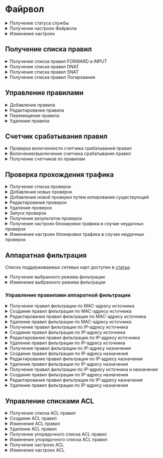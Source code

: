 # Файрвол

<details>
<summary>Получение статуса службы</summary>

```
GET /firewall/status
```

**Ответ на успешный запрос:**

```json5
[
   {
      "name": "rules-in-kernel",
      "status": "active" | "activating" | "deactivating" | "failed" | "inactive" | "reloading",
      "msg": [ "string" ]
  },
  {
        "msg": [ "string" ],
        "status": "active",
        "name": "auto-snat"
    }
]
```

* `msg` - список строк, поясняющих текущее состояние.

</details>

<details>
<summary>Получение настроек Файрвола</summary>

## Включенность пользовательских правил

```
GET /firewall/state
```

**Ответ на успешный запрос:**

```json5
{
    "enabled": "boolean"
} 
```

* `enabled` - опция раздела **Файрвол**: `true` - включена, `false` - выключена.

## Логирование правил

```
GET /firewall/settings
```

**Ответ на успешный запрос:**

```json5
{
    "automatic_snat_enabled": "boolean",
    "log_mode": "nothing" | "all" | "selected",
    "log_actions": [ "accept" | "drop" | "dnat" | "snat" | "mark_log" | "mark_not_log" ]
} 
```

* `automatic_snat_enabled` - включение автоматического SNAT: `true` - включен, `false`- выключен;
* `log_mode` - режим логирования;
* `log_actions` - события, которые будут логироваться.

</details>

<details>
<summary>Изменение настроек</summary>

```
PATCH /firewall/settings
```

**Json-тело запроса:**

```json5
{
    "automatic_snat_enabled": "boolean",
    "log_mode": "nothing" | "all" | "selected",
    "log_actions": [ "accept" | "drop" | "dnat" | "snat" | "mark_log" | "mark_not_log" ]
} 
```

* `automatic_snat_enabled` - включение автоматического SNAT: `true` - включен, `false`- выключен;
* `log_mode` - режим логирования;
* `log_actions` - события, которые будут логироваться.

**Ответ на успешный запрос**: 200 ОК

</details>

## Получение списка правил

<details>
<summary>Получение списка правил FORWARD и INPUT</summary>

* `GET /firewall/rules/forward` - раздел FORWARD;
* `GET /firewall/rules/input` - раздел INPUT.

**Ответ на успешный запрос:**

```json5
{
    "id": "integer",
    "parent_id": "string",
    "enabled": "boolean",
    "logging": "boolean",
    "protocol": "string",
    "sources": [
    {
      "source_addresses": [ "string" ],
      "source_addresses_negate": "boolean"
    },
    ...
    ],
    "source_ports": [ "string" ],
    "incoming_interface": "string",
    "destinations": [
    {
        "destination_addresses": [ "string" ],
        "destination_addresses_negate": "boolean",
    },
    ...
    ],
    "destination_ports": [ "string" ],
    "outgoing_interface": "string",
    "hip_profiles": [ "string" ],
    "dpi_profile": "string",
    "dpi_enabled": "boolean",
    "ips_profile": "string",
    "ips_enabled": "boolean",
    "timetable": [ "string" ],
    "comment": "string",
    "action": "accept" | "drop"
}
```

* `id` - идентификатор правила;
* `parent_id` - идентификатор группы в Ideco Center, в которую входит сервер, или константа `f3ffde22-a562-4f43-ac04-c40fcec6a88c` (соответствует Корневой группе);
* `enabled` - если `true`, то правило включено, `false` - выключено;
* `logging` - если `true`, то включено логирование правила, `false` - выключено;
* `protocol` - протокол;
* `sources` - список источников, объединенных логическим опреатором `and` (не более двух). Не может быть пустой строкой:
  * `addresses` - адрес источника (не более двухсот адресов);
  * `addresses_negate` - инвертировать адрес источника.
* `source_ports` - порты источников, список идентификаторов алиасов;
* `incoming_interface` - зона источника;
* `destinations` - список назначений, объединенных логическим опреатором `and` (не более двух). Не может быть пустой строкой:
  * `addresses` - адрес назначения;
  * `addresses_negate` - инвертировать адрес назначения.
* `destination_ports` - порты назначения;
* `outgoing_interface` - зона назначения;
* `hip_profiles` - HIP-профили;
* `dpi_profile` - строка в формате UUID, идентификатор профиля DPI. Не может быть пустой строкой, если `dpi_enabled` = `true`;
* `dpi_enabled` - если `true`, то обработка с помощью модуля **Контроль приложений** включена, `false` - выключена;
* `ips_profile` - строка в формате UUID, идентификатор профиля IPS. Не может быть пустой строкой, если `ips_enabled` = `true`;
* `ips_enabled` - если `true`, то обработка с помощью модуля **Предотвращение вторжений** включена, `false` - выключена;
* `timetable` - время действия;
* `comment` - комментарий, может быть пустым;
* `action` - действие:
  * `accept` - разрешить;
  * `drop` - запретить.

</details>

<details>
<summary>Получение списка правил DNAT</summary>

```
GET /firewall/rules/dnat
```

**Ответ на успешный запрос:**

```json5
{
    "id": "integer",
    "parent_id": "string",
    "enabled": "boolean",
    "logging": "boolean",
    "protocol": "string",
    "sources": [
    {
      "source_addresses": [ "string" ],
      "source_addresses_negate": "boolean"
    },
    ...
    ],
    "source_ports": [ "string" ],
    "incoming_interface": "string",
    "destinations": [
    {
      "destination_addresses": [ "string" ],
      "destination_addresses_negate": "boolean",
    },
    ...
    ],
    "destination_ports": [ "string" ],
    "timetable": [ "string" ],
    "comment": "string",
    "action": "accept" | "dnat",
    "change_destination_address": "null" | "string",
    "change_destination_port": "null" | "string"
}
```

* `id` - идентификатор правила;
* `parent_id` - идентификатор группы в Ideco Center, в которую входит сервер, или константа `f3ffde22-a562-4f43-ac04-c40fcec6a88c` (соответствует Корневой группе);
* `enabled` - если `true`, то правило включено, `false` - выключено;
* `logging` - если `true`, то включено логирование правила, `false` - выключено;
* `protocol` - протокол;
* `sources` - список источников, объединенных логическим опреатором `and` (не более двух). Не может быть пустой строкой:
  * `addresses` - адрес источника (не более двухсот адресов);
  * `addresses_negate` - инвертировать адрес источника.
* `source_ports` - порты источников, список идентификаторов алиасов;
* `incoming_interface` - зона источника;
* `destinations` - список назначений, объединенных логическим опреатором `and` (не более двух). Не может быть пустой строкой:
  * `addresses` - адрес назначения;
  * `addresses_negate` - инвертировать адрес назначения.
* `destination_ports` - порты назначения;
* `timetable` - время действия;
* `comment` - комментарий, может быть пустым;
* `action` - действие:
  * `accept` - разрешить;
  * `dnat` - производить DNAT.
* `change_destination_address` - IP-адрес или диапазон IP-адресов для замены назначения, или `null`, если `action` = `accept`;
* `change_destination_port` - порт или диапазон портов для замены значения, или `null`, если `action` = `accept`.

</details>

<details>
<summary>Получение списка правил SNAT</summary>

```
GET /firewall/rules/snat
```

**Ответ на успешный запрос:**

```json5
{
    "id": "integer",
    "parent_id": "string",
    "enabled": "boolean",
    "logging": "boolean",
    "protocol": "string",
    "sources": [
    {
      "source_addresses": [ "string" ],
      "source_addresses_negate": "boolean"
    },
    ...
    ],
    "source_ports": [ "string" ],
    "destinations": [
    {
      "destination_addresses": [ "string" ],
      "destination_addresses_negate": "boolean",
    },
    ...
    ],
    "destination_ports": [ "string" ],
    "outgoing_interface": "string",
    "timetable": [ "string" ],
    "comment": "string",
    "action": "accept" | "snat",
    "change_source_address": "null" | "string"
}
```

* `id` - идентификатор правила;
* `parent_id` - идентификатор группы в Ideco Center, в которую входит сервер, или константа `f3ffde22-a562-4f43-ac04-c40fcec6a88c` (соответствует Корневой группе);
* `enabled` - если `true`, то правило включено, `false` - выключено;
* `logging` - если `true`, то включено логирование правила, `false` - выключено;
* `protocol` - протокол;
* `sources` - список источников, объединенных логическим опреатором `and` (не более двух). Не может быть пустой строкой:
  * `addresses` - адрес источника (не более двухсот адресов);
  * `addresses_negate` - инвертировать адрес источника.
* `source_ports` - порты источников, список идентификаторов алиасов;
* `destinations` - список назначений, объединенных логическим опреатором `and` (не более двух). Не может быть пустой строкой:
  * `addresses` - адрес назначения;
  * `addresses_negate` - инвертировать адрес назначения.
* `destination_ports` - порты назначения;
* `outgoing_interface` - зона назначения;
* `timetable` - время действия;
* `action` - действие:
  * `accept` - разрешить;
  * `snat` - производить SNAT.
* `change_destination_address` - IP-адрес для замены источника, или `null`, если `action` = `accept`.

</details>

<details>
<summary>Получение списка правил Логирования</summary>

```
GET /firewall/rules/log
```

**Ответ на успешный запрос:**

```json5
{
    "id": "integer",
    "parent_id": "string",
    "enabled": "boolean",
    "protocol": "string",
    "source_addresses": [ "string" ],
    "source_addresses_negate": "boolean",
    "source_ports": [ "string" ],
    "incoming_interface": "string",
    "destination_addresses": [ "string" ],
    "destination_addresses_negate": "boolean",
    "destination_ports": [ "string" ],
    "outgoing_interface": "string",
    "timetable": [ "string" ],
    "comment": "string",
    "action": "mark_log"
}
```

* `id` - идентификатор правила.
* `parent_id` - идентификатор группы в Ideco Center, в которую входит сервер, или константа `f3ffde22-a562-4f43-ac04-c40fcec6a88c` (соответствует Корневой группе);
* `enabled` - если `true`, то правило включено, `false` - выключено;
* `protocol` - протокол;
* `source_addresses` - адрес источника;
* `source_addresses_negate` - инвертировать адрес источника;
* `source_ports` - порты источников, список идентификаторов алиасов;
* `incoming_interface` - зона источника;
* `destination_addresses` - адрес назначения;
* `destination_addresses_negate` - инвертировать адрес назначения;
* `destination_ports` - порты назначения;
* `outgoing_interface` - зона назначения;
* `hip_profiles` - HIP-профили;
* `dpi_profile` - строка в формате UUID, идентификатор профиля DPI. Не может быть пустой строкой, если `dpi_enabled` = `true`;
* `dpi_enabled` - если `true`, то обработка с помощью модуля **Контроль приложений** включена, `false` - выключена;
* `ips_profile` - строка в формате UUID, идентификатор профиля IPS. Не может быть пустой строкой, если `ips_enabled` = `true`;
* `ips_enabled` - если `true`, то обработка с помощью модуля **Предотвращение вторжений** включена, `false` - выключена;
* `timetable` - время действия;
* `comment` - комментарий, может быть пустым;
* `action` - действие:
  * `accept` - разрешить;
  * `drop` - запретить.

</details>


## Управление правилами

<details>
<summary>Добавление правила</summary>

* `POST /firewall/rules/forward?anchor_item_id=<id правила>&insert_after={true|false}` - раздел FORWARD;
* `POST /firewall/rules/input?anchor_item_id=<id правила>&insert_after={true|false}` - раздел INPUT;
* `POST /firewall/rules/dnat?anchor_item_id=<id правила>&insert_after={true|false}` - раздел DNAT;
* `POST /firewall/rules/snat?anchor_item_id=<id правила>&insert_after={true|false}` - раздел SNAT;
* `POST /firewall/rules/log?anchor_item_id=<id правила>&insert_after={true|false}` - раздел Логирование.

  * `anchor_item_id` - идентификатор правила, ниже или выше которого нужно создать новое. Если отсутствует, то новое правило будет добавлено в конец таблицы;
  * `insert_after` - вставка до или после. Если значение `true` или отсутствует, то новое правило будет добавлено сразу после указанного в `anchor_item_id`. Если `false` - на месте указанного в `anchor_item_id`.

**Json-тело запроса:** один из объектов описанных в разделе [**Получение списка правил**](firewall.md#poluchenie-spiska-pravil), без поля `id`.

**Ответ на успешный запрос:**

```json5
{
    "id": "integer"
}
```

* `id` - идентификатор созданного правила.

</details>

<details>
<summary>Редактирование правила</summary>

* `PATCH  /firewall/rules/forward/<id правила>` - раздел FORWARD;
* `PATCH  /firewall/rules/input/<id правила>` - раздел INPUT;
* `PATCH  /firewall/rules/dnat/<id правила>` - раздел DNAT;
* `PATCH  /firewall/rules/snat/<id правила>` - раздел SNAT;
* `PATCH  /firewall/rules/log/<id правила>` - раздел Логирование.

**Json-тело запроса:** один из объектов описанных в разделе [**Получение списка правил**](firewall.md#poluchenie-spiska-pravil), без поля `id`.

**Ответ на успешный запрос:** 200 ОК

</details>

<details>
<summary>Перемещение правила</summary>

* `PATCH /firewall/rules/forward/move` - раздел FORWARD;
* `PATCH /firewall/rules/input/move` - раздел INPUT;
* `PATCH /firewall/rules/dnat/move` - раздел DNAT;
* `PATCH /firewall/rules/snat/move` - раздел SNAT;
* `PATCH /firewall/rules/log/move` - раздел Логирование.

**Json-тело запроса:**

```json5
{
    "params": {
      "id": "integer",
      "anchor_item_id": "integer",
      "insert_after": "boolean"
    }
}
```

* `id` - идентификатор перемещаемого правила;
* `anchor_item_id` - идентификатор правила, ниже или выше которого нужно поместить перемещаемое правило;
* `insert_after` - вставка до или после. Если `true`, то вставить правило сразу после указанного в `anchor_item_id`, если `false` - на месте указанного в `anchor_item_id`.

</details>

<details>
<summary>Удаление правила</summary>

* `DELETE /firewall/rules/forward/<id правила>` - раздел FORWARD;
* `DELETE /firewall/rules/input/<id правила>` - раздел INPUT;
* `DELETE /firewall/rules/dnat/<id правила>` - раздел DNAT;
* `DELETE /firewall/rules/snat/<id правила>` - раздел SNAT;
* `DELETE /firewall/rules/log/<id правила>` - раздел Логирование.

**Ответ на успешный запрос:** 200 ОК

</details>

## Счетчик срабатывания правил

<details>
<summary>Проверка включенности счетчика срабатываний правил</summary>

```
GET /firewall/watch
```

**Ответ на успешный запрос:**

```json5
{
   "enabled": "boolean"
}
```

* `enabled` - если `true`, то счетчик включен, `false` - выключен.

</details>

<details>
<summary>Включение/выключение счетчика срабатывания правил</summary>

```
PATCH /firewall/watch
```

**Json-тело запроса:**

```json5
{
   "enabled": "boolean"
}
```

* `enabled` - `true` для включения, `false` для выключения.

**Ответ на успешный запрос:** 200 ОК

</details>

<details>
<summary>Получение счетчиков по правилам</summary>

* `GET /firewall/counters/forward` - раздел FORWARD;
* `GET /firewall/counters/input` - раздел INPUT;
* `GET /firewall/counters/dnat` - раздел DNAT;
* `GET /firewall/counters/snat` - раздел SNAT;
* `GET /firewall/rules/log` - раздел Логирование.

**Ответ на успешный запрос:**

```json5
[
   {
      "id": "integer",
      "packets": "integer"
   },
   ...
]
```

* `id` - идентификатор правила;
* `packets` - сумма сработанных правил.

</details>

## Проверка прохождения трафика

</details>

<details>
<summary>Получение списка проверок</summary>

```
GET /firewall/checks_packets
```

**Ответ на успешный запрос:**

```json5
{
    "id": "string",
    "enabled": "boolean",
    "protocol": "tcp" | "udp",
    "src_ip": "string",
    "src_port": "integer",
    "dst_ip": "string",
    "dst_port": "integer",
    "incoming_interface": "string",
    "expected_result": "drop" | "accept",
    "comment": "string"
}
```

* `id` - идентификатор проверки;
* `enabled` - включена ли данная проверка;
* `protocol` - протокол, используемый в данной проверке. Может быть `tcp` или `udp`;
* `src_ip` - адрес источника тестовых пакетов;
* `src_port` - порт источника тестовых пакетов;
* `dst_ip` - адрес назначения тестовых пакетов;
* `dst_port` - порт назначения тестовых пакетов;
* `incoming_interface` - идентификатор алиаса сетевого интерфейса, на который приходят тестовые пакеты;
* `expected_result` - ожидаемый результат выполнения проверки. Может быть `drop` или `accept`;
* `comment` - комментарий, может быть пустым.

</details>

<details>
<summary>Добавление новых проверок</summary>

```
POST /firewall/checks_packets
```

**Json-тело запроса:**

```json5
{
    "enabled": "boolean",
    "protocol": "tcp" | "udp",
    "src_ip": "string",
    "src_port": "integer",
    "dst_ip": "string",
    "dst_port": "integer",
    "incoming_interface": "string",
    "expected_result": "drop" | "accept",
    "comment": "string"
}
```

* `enabled` - включена ли данная проверка;
* `protocol` - протокол, используемый в данной проверке. Может быть `tcp` или `udp`;
* `src_ip` - адрес источника тестовых пакетов;
* `src_port` - порт источника тестовых пакетов;
* `dst_ip` - адрес назначения тестовых пакетов;
* `dst_port` - порт назначения тестовых пакетов;
* `incoming_interface` - идентификатор алиаса сетевого интерфейса, на который приходят тестовые пакеты;
* `expected_result` - ожидаемый результат выполнения проверки. Может быть `drop` или `accept`;
* `comment` - комментарий, может быть пустым.

**Ответ на успешный запрос:**

```json5
{
    "id": "integer"
}
```

* `id` - идентификатор созданной проверки.

</details>

<details>
<summary>Добавление новой проверки путем копирования существующей</summary>

```
POST /firewall/checks_packets/<id проверки>/copy
```

**Ответ на успешный запрос**:

```json5
{
  "id": "string"
}
```

* `id` - идентификатор созданной проверки.

</details>

<details>
<summary>Редактирование проверок</summary>

```
PATCH /firewall/checks_packets/<id проверки>
```

**Json-тело запроса:**

```json5
{
    "enabled": "boolean",
    "protocol": "tcp" | "udp",
    "src_ip": "string",
    "src_port": "integer",
    "dst_ip": "string",
    "dst_port": "integer",
    "incoming_interface": "string",
    "expected_result": "drop" | "accept",
    "comment": "string"
}
```

* `enabled` - включена ли данная проверка;
* `protocol` - протокол, используемый в данной проверке. Может быть `tcp` или `udp`;
* `src_ip` - адрес источника тестовых пакетов;
* `src_port` - порт источника тестовых пакетов;
* `dst_ip` - адрес назначения тестовых пакетов;
* `dst_port` - порт назначения тестовых пакетов;
* `incoming_interface` - идентификатор алиаса сетевого интерфейса, на который приходят тестовые пакеты;
* `expected_result` - ожидаемый результат выполнения проверки. Может быть `drop` или `accept`;
* `comment` - комментарий, может быть пустым.

**Ответ на успешный запрос:** 200 ОК

</details>

<details>
<summary>Удаление проверок</summary>

```
PATCH /firewall/checks_packets/<id проверки>
```

**Ответ на успешный запрос:** 200 ОК

</details>

<details>
<summary>Запуск проверок</summary>

```
POST /firewall/checks_start
```

**Ответ на успешный запрос:** 200 ОК

</details>

<details>
<summary>Получение результатов проверок</summary>

```
GET /firewall/checks_result
```

**Ответ на успешный запрос:**

```json5
{
    "block_status": "boolean",
    "in_progress": "boolean",
    "check_datetime": "integer",
    "data": { 
        "check_id": {
                "result": "drop" | "accept",
                "rule_id": "string",
                "verdict": "boolean"
                }
    }
}
```

* `block_status` - текущий статус блокировки трафика, вызванный провалом проверок;
* `in_progress` - выполняются ли проверки в данный момент;
* `check_datetime` - время выполнения последних проверок в формате `YYYYMMDDHMS`;
* `data` - словарь результатов проверок, ключ - uuid проверки;
* `result` - результат выполнения проверки, может быть `drop` или `accept`;
* `rule_id` - номер отработавшего правила. Например, `fwd.ngfw.2`;
* `verdict` - совпал ли фактический результат с ожидаемым.

**Номер правила в поле `rule_id` будет отсутствовать, если пакет был заблокирован пользовательским правилом INPUT. В этом случае поле `rule_id` будет иметь вид `inp.ngfw`**.

</details>

<details>
<summary>Получение настроек блокировки трафика в случае неудачных проверок</summary>

```
GET /firewall/checks_settings
```

**Ответ на успешный запрос:**

```json5
{
    "block_traffic": "boolean"
}
```

* `block_traffic` - настройка блокировки прохождения трафика при провале какой-либо проверки.

</details>

<details>
<summary>Изменение настроек блокировки трафика в случае неудачных проверок</summary>

```
PATCH /firewall/checks_settings
```

**Json-тело запроса:**

```json5
{
    "block_traffic": "boolean"
}
```

* `block_traffic` - настройка блокировки прохождения трафика при провале какой-либо проверки.

**Ответ на успешный запрос:** 200 ОК

</details>

## Аппаратная фильтрация

Список поддерживаемых сетевых карт доступен в [статье](/settings/access-rules/hardware-filtering.md).

</details>

<details>
<summary>Получение выбранного режима фильтрации</summary>

```
GET /firewall/hw_settings
```

**Ответ на успешный запрос:**

```json5
{
    "mode": "string"
}
```

* `mode` - режим фильтрации; допустимые значения:
    * `mac` - по MAC-адресу источника;
    * `src-ip` - по IP-адресу источника;
    * `dst-ip` - по IP-адресу назначения;
    * `src-and-dst-ip` - по IP-адресу источника и назначения.

</details>

<details>
<summary>Изменение выбранного режима фильтрации</summary>

```
PATCH /firewall/hw_settings
```

**Json-тело запроса:**

```json5
{
    "mode": "string"
}
```

* `mode` - режим фильтрации; допустимые значения:
    * `mac` - по MAC-адресу источника;
    * `src-ip` - по IP-адресу источника;
    * `dst-ip` - по IP-адресу назначения;
    * `src-and-dst-ip` - по IP-адресу источника и назначения.

**Ответ на успешный запрос:** 200 ОК

</details>

### Управление правилами аппаратной фильтрации

<details>
<summary>Получение правил фильтрации по MAC-адресу источника</summary>

```
GET /firewall/hw_rules_mac
```

**Ответ на успешный запрос:**

```json5
[
    {
        "id": "string",
        "mac": "string",
        "protocol": "integer",
        "comment": "string",
        "enabled": "boolean"
        
    },
    ...
]
```

* `id` - уникальный идентификатор правила;
* `mac` - MAC-адрес в формате `11:22:33:aa:bb:СС`;
* `protocol` - [номер](https://www.iana.org/assignments/ieee-802-numbers/ieee-802-numbers.xhtml) протокола сетевого уровня. Диапазон 1-65535;
* `comment` - комментарий к правилу, может быть пустым. Не длиннее 256 символов;
* `enabled` - `true`, если правило включено; `false` - если выключено.

</details>

<details>
<summary>Создание правил фильтрации по MAC-адресу источника</summary>

```
POST /firewall/hw_rules_mac
```

**Json-тело запроса:**

```json5

{
    "mac": "string",
    "protocol": "integer",
    "comment": "string",
    "enabled": "boolean"    
}
```

* `mac` - MAC-адрес в формате `11:22:33:aa:bb:СС`;
* `protocol` - [номер](https://www.iana.org/assignments/ieee-802-numbers/ieee-802-numbers.xhtml) протокола сетевого уровня. Диапазон 1-65535. **Не указывайте протокол IPv4** (значение 2048), для фильтрации  на сетевом уровне используйте правила *По IP-адресу источника*, *По IP-адресу назначения*, *По IP-адресу источника и назначения*;
* `comment` - комментарий к правилу, может быть пустым. Не длиннее 256 символов;
* `enabled` - `true`, если правило включено; `false` - если выключено.

**Ответ на успешный запрос:**

```json5
{
  "id": "string",
}
```

</details>

<details>
<summary>Редактирование правил фильтрации по MAC-адресу источника</summary>

```
PATCH /firewall/hw_rules_mac/<id правила>
```

**Json-тело запроса (любые поля):**

```json5

{
    "mac": "string",
    "protocol": "integer",
    "comment": "string",
    "enabled": "boolean"    
}
```

* `mac` - MAC-адрес в формате `11:22:33:aa:bb:СС`;
* `protocol` - [номер](https://www.iana.org/assignments/ieee-802-numbers/ieee-802-numbers.xhtml) протокола сетевого уровня. Диапазон 1-65535. **Не указывайте протокол IPv4** (значение 2048), для фильтрации  на сетевом уровне используйте правила *По IP-адресу источника*, *По IP-адресу назначения*, *По IP-адресу источника и назначения*;
* `comment` - комментарий к правилу, может быть пустым. Не длиннее 256 символов;
* `enabled` - `true`, если правило включено; `false` - если выключено.

**Ответ на успешный запрос:** 200 OK

</details>

<details>
<summary>Удаление правил фильтрации по MAC-адресу источника</summary>

```
DELETE /firewall/hw_rules_mac/<id правила>
```

**Ответ на успешный запрос:** 200 OK

</details>

<details>
<summary>Получение правил фильтрации по IP-адресу источника</summary>

```
GET /firewall/hw_rules_src_ip
```

**Ответ на успешный запрос:**

```json5
[
    {
    "id": "string",
    "enabled": "boolean",
    "source_ip": "string",
    "comment": "string"
    },
    ...
]
```

* `id` - уникальный идентификатор правила;
* `enabled` - `true`, если правило включено; `false` - если выключено;
* `source_ip` - IP-адрес источника без маски в формате `192.168.1.1`;
* `comment` - комментарий к правилу, может быть пустым. Не длиннее 256 символов.

</details>

<details>
<summary>Создание правил фильтрации по IP-адресу источника</summary>

```
POST /firewall/hw_rules_src_ip
```

**Json-тело запроса:**

```json5
{
    "enabled": "boolean",
    "source_ip": "string",
    "comment": "string"
}
```

* `enabled` - `true`, если правило включено; `false` - если выключено;
* `source_ip` - IP-адрес источника без маски в формате `192.168.1.1`;
* `comment` - комментарий к правилу, может быть пустым. Не длиннее 256 символов.

**Ответ на успешный запрос:**

```json5
{
  "id": "string"
}
```

</details>

<details>
<summary>Редактирование правил фильтрации по IP-адресу источника</summary>

```
PATCH /firewall/hw_rules_src_ip
```

**Json-тело запроса (любые поля):**

```json5
{
    "enabled": "boolean",
    "source_ip": "string",
    "comment": "string"
}
```

* `enabled` - `true`, если правило включено; `false` - если выключено;
* `source_ip` - IP-адрес источника без маски в формате `192.168.1.1`;
* `comment` - комментарий к правилу, может быть пустым. Не длиннее 256 символов.

**Ответ на успешный запрос:** 200 OK

</details>

<details>
<summary>Удаление правил фильтрации по IP-адресу источника</summary>

```
DELETE /firewall/hw_rules_src_ip/<id правила>
```

**Ответ на успешный запрос:** 200 OK

</details>

<details>
<summary>Получение правил фильтрации по IP-адресу назначения</summary>

```
GET /firewall/hw_rules_dst_ip
```

**Ответ на успешный запрос:**

```json5
[
    {
    "id": "string",
    "enabled": "boolean",
    "destination_ip": "string",
    "comment": "string"
    },
    ...
]
```

* `id` - уникальный идентификатор правила;
* `enabled` - `true`, если правило включено; `false` - если выключено;
* `destination_ip` - IP-адрес назначения без маски в формате `192.168.1.1`;
* `comment` - комментарий к правилу, может быть пустым. Не длиннее 256 символов.

</details>

<details>
<summary>Создание правил фильтрации по IP-адресу назначения</summary>

```
POST /firewall/hw_rules_dst_ip
```

**Json-тело запроса:**

```json5
{
    "enabled": "boolean",
    "destination_ip": "string",
    "comment": "string"
}
```

* `enabled` - `true`, если правило включено; `false` - если выключено;
* `destination_ip` - IP-адрес назначения без маски в формате `192.168.1.1`;
* `comment` - комментарий к правилу, может быть пустым. Не длиннее 256 символов.

**Ответ на успешный запрос:**

```json5
{
  "id": "string"
}
```

</details>

<details>
<summary>Редактирование правил фильтрации по IP-адресу назначения</summary>

```
PATCH /firewall/hw_rules_dst_ip
```

**Json-тело запроса (любые поля):**

```json5
{
    "enabled": "boolean",
    "destination_ip": "string",
    "comment": "string"
}
```

* `enabled` - `true`, если правило включено; `false` - если выключено;
* `destination_ip` - IP-адрес назначения без маски в формате `192.168.1.1`;
* `comment` - комментарий к правилу, может быть пустым. Не длиннее 256 символов.

**Ответ на успешный запрос:** 200 OK

</details>

<details>
<summary>Удаление правил фильтрации по IP-адресу назначения</summary>

```
DELETE /firewall/hw_rules_dst_ip/<id правила>
```

**Ответ на успешный запрос:** 200 OK

</details>

<details>
<summary>Получение правил фильтрации по IP-адресу источника и назначения</summary>

```
GET /firewall/hw_rules_src_dst_ip
```

**Ответ на успешный запрос:**

```json5
[
    {
    "id": "string",
    "enabled": "boolean",
    "source_ip": "string",
    "destination_ip": "string",
    "comment": "string"
    },
    ...
]
```

* `id` - уникальный идентификатор правила;
* `enabled` - `true`, если правило включено; `false` - если выключено;
* `source_ip` - IP-адрес источника без маски в формате `192.168.1.2`
* `destination_ip` - IP-адрес назначения без маски в формате `192.168.1.1`;
* `comment` - комментарий к правилу, может быть пустым. Не длиннее 256 символов.

</details>

<details>
<summary>Создание правил фильтрации по IP-адресу назначения</summary>

```
POST /firewall/hw_rules_dst_ip
```

**Json-тело запроса:**

```json5
{
    "enabled": "boolean",
    "source_ip": "string",
    "destination_ip": "string",
    "comment": "string"
}
```

* `enabled` - `true`, если правило включено; `false` - если выключено;
* `source_ip` - IP-адрес источника без маски в формате `192.168.1.2`
* `destination_ip` - IP-адрес назначения без маски в формате `192.168.1.1`;
* `comment` - комментарий к правилу, может быть пустым. Не длиннее 256 символов.

**Ответ на успешный запрос:**

```json5
{
  "id": "string"
}
```

</details>

<details>
<summary>Редактирование правил фильтрации по IP-адресу назначения</summary>

```
PATCH /firewall/hw_rules_src_dst_ip/<id правила>
```

**Json-тело запроса (любые поля):**

```json5
{
    "enabled": "boolean",
    "source_ip": "string",
    "destination_ip": "string",
    "comment": "string"
}
```

* `enabled` - `true`, если правило включено; `false` - если выключено;
* `source_ip` - IP-адрес источника без маски в формате `192.168.1.2`
* `destination_ip` - IP-адрес назначения без маски в формате `192.168.1.1`;
* `comment` - комментарий к правилу, может быть пустым. Не длиннее 256 символов.

**Ответ на успешный запрос:** 200 OK

</details>

<details>
<summary>Удаление правил фильтрации по IP-адресу назначения</summary>

```
DELETE /firewall/hw_rules_src_dst_ip/<id правила>
```

**Ответ на успешный запрос:** 200 OK

</details>

## Управление списками ACL

</details>

<details>
<summary>Получение списка ACL правил</summary>

```
GET /acl/rules
```

**Ответ на успешный запрос:**

```json5
[
    {
        "name": "string",
        "value": [
            {
                "saddr": "string",
                "daddr": "string",
                "proto": "tcp|udp|ip|icmp",
                "sport_min": "integer",
                "sport_max": "integer",
                "dport_min": "integer",
                "dport_max": "integer",
                "action": "allow|deny"
            }
        ],
        "id": "string"
    }, 
    ...
]
```

</details>

<details>
<summary>Создание ACL правил</summary>

```
POST /acl/rules
```

**Json-тело запроса:**

```json5
{
    "name": "string",
    "value": [
        {
            "saddr": "string",
            "daddr": "string",
            "proto": "tcp|udp|ip|icmp",
            "sport_min": "integer",
            "sport_max": "integer",
            "dport_min": "integer",
            "dport_max": "integer",
            "action": "allow|deny"
        }
    ]
}
```

* `name` - название правила;
* `saddr` - сеть источника, указанная в формате CIDR (адрес сети и префикс маски), пример: `10.11.12.0/24`, допустимо `0.0.0.0/0`;
* `daddr` - сеть назначения, указанная в формате CIDR (адрес сети и префикс маски), пример: `8.8.8.8/32`, допустимо `0.0.0.0/0`;
* `proto` - тип потокола;
* `sport_min` - порт источника начальный (0-65535), для протоколов без порта - оставить `0`;
* `sport_max` - порт источника конечный (0-65535), для протоколов без порта - оставить `0`;
* `dport_min` - порт назначения начальный (0-65535), для протоколов без порта - оставить `0`;
* `dport_max` - порт назначения конечный (0-65535), для протоколов без порта - оставить `0`;
* `action` - блокировать (`deny`) или пропускать (`allow`) сетевые пакеты, если для них нет подходящего правила.

**Ответ на успешный запрос:**

```json5
{
    "id": "string"
}
```

</details>  

<details>
<summary>Изменение ACL правил</summary>

```
PATCH /acl/rules/<id правила>
```

**Json-тело запроса:**

```json5
{
    "name": "string",
    "value": [
        {
            "saddr": "string",
            "daddr": "string",
            "proto": "tcp|udp|ip|icmp",
            "sport_min": "integer",
            "sport_max": "integer",
            "dport_min": "integer",
            "dport_max": "integer",
            "action": "allow|deny"
        }
    ]
}
```

* `name` - название правила;
* `saddr` - сеть источника, указанная в формате CIDR (адрес сети и префикс маски), пример: `10.11.12.0/24`, допустимо `0.0.0.0/0`;
* `daddr` - сеть назначения, указанная в формате CIDR (адрес сети и префикс маски), пример: `8.8.8.8/32`, допустимо `0.0.0.0/0`;
* `proto` - тип потокола;
* `sport_min` - порт источника начальный (0-65535), для протоколов без порта - оставить `0`;
* `sport_max` - порт источника конечный (0-65535), для протоколов без порта - оставить `0`;
* `dport_min` - порт назначения начальный (0-65535), для протоколов без порта - оставить `0`;
* `dport_max` - порт назначения конечный (0-65535), для протоколов без порта - оставить `0`;
* `action` - блокировать `deny` или пропускать `allow` сетевые пакеты, если для них нет подходящего правила.

**Ответ на успешный запрос**: 200 ОК

</details>  

<details>
<summary>Удаление ACL правил</summary>

```
DELETE /acl/rules/<id правила>
```

**Ответ на успешный запрос**: 200 ОК

</details>  

<details>
<summary>Получение упорядочного списка ACL правил</summary>

```
GET /acl/acl-order
```

**Ответ на успешный запрос:**

```json5
{
    "acl_ordered_list": 
    [
        {
            "src": ["string"],
            "hip": ["string"],
            "acl": "string"
        }
    ],
  ...
}
```

* `src` - источник содержит список алиасов групп пользователей или групп безопасности, таких как AD;
* `hip` - HIP-профили;
* `acl` - идентификатор правил ACL.

</details>  

<details>
<summary>Изменение упорядочного списка ACL правил</summary>

```
PATCH /acl/acl-order
```

**Json-тело запроса:**

```json5
{
    "acl_ordered_list": 
    [
        {
            "src": ["string"],
            "hip": ["string"],
            "acl": "string"
        }
    ]
}
```

* `src` - источник содержит список алиасов групп пользователей или групп безопасности, таких как AD;
* `hip` - HIP-профили;
* `acl` - идентификатор правил ACL.

**Ответ на успешный запрос**: 200 ОК

</details>

<details>
<summary>Получение настроек ACL</summary>

```
GET /acl/acl-state
```

**Ответ на успешный запрос:**

```json5
{
    "enabled": "boolean",
    "default_action": "deny|allow",
    "logging_enabled": "boolean"
}
```

* `enabled` - разрешить `true`, либо запретить `false` обработку трафика (при значении `false` - для всего трафика allow);
* `default_action` - блокировать `deny`, либо пропустить `allow` сетевые пакеты, если нет подходящего правила;
* `logging_enabled` - разрешить `true`, либо запретить `false` логирование действий по обработке трафика.

</details>  

<details>
<summary>Изменение настроек ACL</summary>

```
PATCH /acl/acl-state
```

**Json-тело запроса:**

```json5
{
    "enabled": "boolean",
    "default_action": "deny|allow",
    "logging_enabled": "boolean"
}
```

* `enabled` - разрешить `true`, либо запретить `false` обработку трафика (при значении `false` - для всего трафика allow);
* `default_action` - блокировать `deny`, либо пропустить `allow` сетевые пакеты, если нет подходящего правила;
* `logging_enabled` - разрешить `true`, либо запретить `false` логирование действий по обработке трафика.

**Ответ на успешный запрос**: 200 ОК

</details>